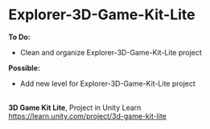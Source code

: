 # Explorer-3D-Game-Kit-Lite

<strong>To Do: </strong>
- Clean and organize Explorer-3D-Game-Kit-Lite project

<strong>Possible: </strong>
- Add new level for Explorer-3D-Game-Kit-Lite project
<br><br>

<strong>3D Game Kit Lite</strong>, Project in Unity Learn<br>
https://learn.unity.com/project/3d-game-kit-lite

